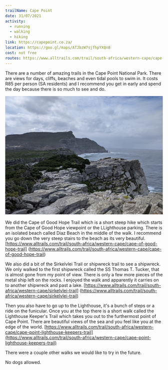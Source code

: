 ```yaml
---
trailName: Cape Point
date: 31/07/2021
activity:
  - running
  - walking
  - hiking
link: https://capepoint.co.za/
location: https://goo.gl/maps/ATJbzW7sjfhpYXQn8
cost: not free
routes: https://www.alltrails.com/trail/south-africa/western-cape/cape-of-good-hope-trail
---
```


There are a number of amazing trails in the Cape Point National Park. There are views for days, cliffs, beaches and even tidal pools to swim in. It costs R85 per person (SA residents) and I recommend you get in early and spend the day because there is so much to see and do.

![from the good hope trail](cape-point.jpg)

We did the Cape of Good Hope Trail which is a short steep hike which starts from the Cape of Good Hope viewpoint or the LLighthouse parking. There is an isolated beach called Diaz Beach in the middle of the walk. I recommend you go down the very steep stairs to the beach as its very beautiful. [https://www.alltrails.com/trail/south-africa/western-cape/cape-of-good-hope-trail] (https://www.alltrails.com/trail/south-africa/western-cape/cape-of-good-hope-trail)

We also did a bit of the Sirkelvlei Trail or shipwreck trail to see a shipwreck. We only walked to the first shipwreck called the SS Thomas T. Tucker, that is almost gone from my point of view. There is only a few more pieces of the metal ship left on the rocks. I enjoyed the walk and apparently it carries on to another shipwreck and past a lake. [https://www.alltrails.com/trail/south-africa/western-cape/sirkelvlei-trail] (https://www.alltrails.com/trail/south-africa/western-cape/sirkelvlei-trail) 

Then you also have to go up to the Lighthouse, it's a bunch of steps or a ride on the funicular. Once you at the top there is a short walk called the Lighthouse Keeper's Trail which takes you out to the furthermost point of Cape Point. There are beautiful views of the sea and you feel like you at the edge of the world. [https://www.alltrails.com/trail/south-africa/western-cape/cape-point-lighthouse-keepers-trail](https://www.alltrails.com/trail/south-africa/western-cape/cape-point-lighthouse-keepers-trail) 

There were a couple other walks we would like to try in the future.

No dogs allowed.